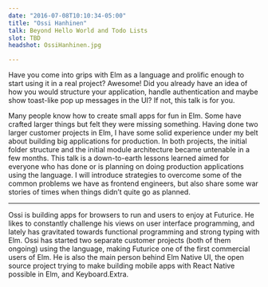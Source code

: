 ```yaml
---
date: "2016-07-08T10:10:34-05:00"
title: "Ossi Hanhinen"
talk: Beyond Hello World and Todo Lists
slot: TBD
headshot: OssiHanhinen.jpg

---
```


Have you come into grips with Elm as a language and prolific enough to start
using it in a real project? Awesome! Did you already have an idea of how you
would structure your application, handle authentication and maybe show
toast-like pop up messages in the UI? If not, this talk is for you.

<!--more-->

Many people know how to create small apps for fun in Elm. Some have crafted
larger things but felt they were missing something. Having done two larger
customer projects in Elm, I have some solid experience under my belt about
building big applications for production. In both projects, the initial folder
structure and the initial module architecture became untenable in a few months.
This talk is a down-to-earth lessons learned aimed for everyone who has done or
is planning on doing production applications using the language. I will
introduce strategies to overcome some of the common problems we have as frontend
engineers, but also share some war stories of times when things didn’t quite go
as planned.

---

Ossi is building apps for browsers to run and users to enjoy at Futurice. He
likes to constantly challenge his views on user interface programming, and
lately has gravitated towards functional programming and strong typing with Elm.
Ossi has started two separate customer projects (both of them ongoing) using the
language, making Futurice one of the first commercial users of Elm. He is also
the main person behind Elm Native UI, the open source project trying to make
building mobile apps with React Native possible in Elm, and Keyboard.Extra.
